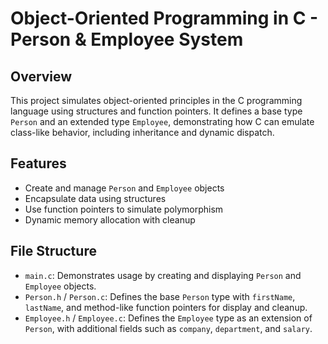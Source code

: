 # Object-Oriented Programming in C - Person & Employee System

## Overview

This project simulates object-oriented principles in the C programming language using structures and function pointers. It defines a base type `Person` and an extended type `Employee`, demonstrating how C can emulate class-like behavior, including inheritance and dynamic dispatch.

## Features

- Create and manage `Person` and `Employee` objects
- Encapsulate data using structures
- Use function pointers to simulate polymorphism
- Dynamic memory allocation with cleanup

## File Structure

- `main.c`: Demonstrates usage by creating and displaying `Person` and `Employee` objects.
- `Person.h` / `Person.c`: Defines the base `Person` type with `firstName`, `lastName`, and method-like function pointers for display and cleanup.
- `Employee.h` / `Employee.c`: Defines the `Employee` type as an extension of `Person`, with additional fields such as `company`, `department`, and `salary`.
